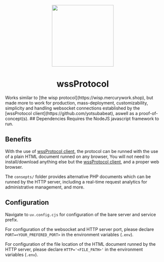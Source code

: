 <p align="center"><img src="https://i.ibb.co/SP3gjkb/Logooo.jpg" height="200"></p>
<h1 align="center">wssProtocol</h1>
Works similar to [the wisp protocol](https://wisp.mercurywork.shop), but made more to work for production, mass-deployment, customizability, simplicity and handling websocket connections established by the [wssProtocol client](https://github.com/yotsubabeat), aswell as a proof-of-concept(s).
## Dependencies
Requires the NodeJS javascript framework to run.

## Benefits
With the use of [wssProtocol client](https://github.com/yotsubabeat), the protocol can be runned with the use of a plain HTML document runned on any browser,
You will not need to install/download anything else but the [wssProtocol client](https://github.com/yotsubabeat), and a proper web browser.

The `consepts/` folder provides alternative PHP documents which can be runned by the HTTP server, including a real-time request analytics for administrative management, and more.

## Configuration
Navigate to `uv.config.cjs` for configuration of the bare server and service prefix.

For configuration of the websocket and HTTP server port, please declare `PORT=<YOUR_PREFERED_PORT>` in the environment variables (`.env`).

For configuration of the file location of the HTML document runned by the HTTP server, please declare `HTTP='<FILE_PATH>'` in the environment variables (`.env`).

